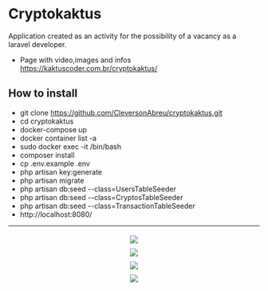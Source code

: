 
# Cryptokaktus 

Application created as an activity for the possibility of a vacancy as a laravel developer.
- Page with video,images and infos https://kaktuscoder.com.br/cryptokaktus/
  
## How to install

- git clone https://github.com/CleversonAbreu/cryptokaktus.git
- cd cryptokaktus
- docker-compose up
- docker container list -a
- sudo docker exec -it <hash-container> /bin/bash
- composer install 
- cp .env.example .env
- php artisan key:generate
- php artisan migrate
- php artisan db:seed --class=UsersTableSeeder 
- php artisan db:seed --class=CryptosTableSeeder 
- php artisan db:seed --class=TransactionTableSeeder 
- http://localhost:8080/

---
 
<p align="center">
  <img src="https://github.com/user-attachments/assets/38982e3f-6420-43c8-8957-cb1df2d68218" style="margin: 5px;" />
  <br>
  <img src="https://github.com/user-attachments/assets/0c6e41f2-1e4f-46b2-b845-fc4687f709a1" style="margin: 5px;" />
    <br>
  <img src="https://github.com/user-attachments/assets/a2d999fa-1703-4d48-b9f2-c16fe8279b99" style="margin: 5px;" />
  <br>
  <img src="https://github.com/user-attachments/assets/76637699-9afa-49ed-aaa0-6e79d7de5317" style="margin: 5px;" />
</p>
